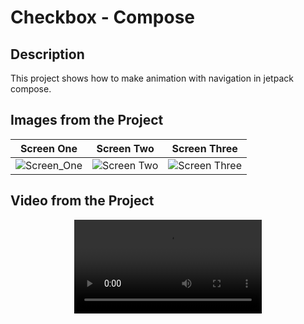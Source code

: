 # Checkbox - Compose

Description
-------------

<p>
This project shows how to make animation with navigation in jetpack compose.




## Images from the Project

| Screen One | Screen Two | Screen Three |
| ----------- | ---------------- | ---------------- |
| ![Screen_One](https://github.com/enesokurterzi/YT-navigation-with-animation-compose/assets/113862251/de6afc9c-e0f5-418e-95a2-89344c9a3e8a) | ![Screen Two](https://github.com/enesokurterzi/YT-navigation-with-animation-compose/assets/113862251/057b6a89-9b3b-45d9-9061-125efcc60d6d) | ![Screen Three](https://github.com/enesokurterzi/YT-navigation-with-animation-compose/assets/113862251/45b3fcf3-71bc-4bf9-8f43-47bbef99e653)


## Video from the Project

<div align="center">
	<video src="https://github.com/enesokurterzi/YT-navigation-with-animation-compose/assets/113862251/9bec5ca4-6252-419b-adb7-a47110a03e9e">
</div>
